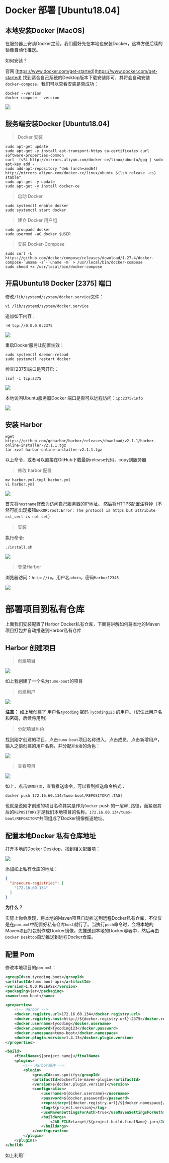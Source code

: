 # Docker 部署 [Ubuntu18.04]

## 本地安装Docker [MacOS]

在服务器上安装Docker之前，我们最好先在本地也安装Docker，这样方便后续的镜像自动化推送。

如何安装？

官网 [https://www.docker.com/get-started](https://www.docker.com/get-started) 找到适合自己系统的Desktop版本下载安装即可，其将会自动安装`docker-compose`，我们可以查看安装是否成功：

```shell script
docker --version
docker-compose --version
```

![](http://cdn.tycoding.cn/MIK-H1i4DT.png)


## 服务端安装Docker [Ubuntu18.04]

> Docker 安装

```shell script
sudo apt-get update
sudo apt-get -y install apt-transport-https ca-certificates curl software-properties-common
curl -fsSL http://mirrors.aliyun.com/docker-ce/linux/ubuntu/gpg | sudo apt-key add -
sudo add-apt-repository "deb [arch=amd64] http://mirrors.aliyun.com/docker-ce/linux/ubuntu $(lsb_release -cs) stable"
sudo apt-get -y update
sudo apt-get -y install docker-ce
```

> 启动 Docker 

```shell script
sudo systemctl enable docker
sudo systemctl start docker
```

> 建立 Docker 用户组

```shell script
sudo groupadd docker
sudo usermod -aG docker $USER
```

> 安装 Docker-Compose

```shell script
sudo curl -L https://github.com/docker/compose/releases/download/1.27.4/docker-compose-`uname -s`-`uname -m` > /usr/local/bin/docker-compose
sudo chmod +x /usr/local/bin/docker-compose
```

## 开启Ubuntu18 Docker [2375] 端口

修改`/lib/systemd/system/docker.service`文件：

```shell script
vi /lib/systemd/system/docker.service
```

追加如下内容：

```shell script
-H tcp://0.0.0.0:2375
```

![](http://cdn.tycoding.cn/MIK-vC0n0q.png)

重启Docker服务让配置生效：

```shell script
sudo systemctl daemon-reload
sudo systemctl restart docker
```

检查[2375]端口是否开启：

```shell script
lsof -i tcp:2375
```

![](http://cdn.tycoding.cn/MIK-jGIWPA.png)

本地访问Ubuntu服务器Docker 端口是否可以远程访问：`ip:2375/info`

![](http://cdn.tycoding.cn/MIK-rdDGLZ.png)

## 安装 Harbor

```shell script
wget https://github.com/goharbor/harbor/releases/download/v2.1.1/harbor-online-installer-v2.1.1.tgz
tar xvzf harbor-online-installer-v2.1.1.tgz
```

以上命令，或者可以直接在GitHub下载最新release代码，copy到服务器

> 修改 harbor 配置

```shell script
mv harbor.yml.tmpl harbor.yml
vi harbor.yml
```

![](http://cdn.tycoding.cn/MIK-IdxldZ.png)

首先将`hostname`修改为访问自己服务器的IP地址。
然后将HTTPS配置注释掉（不然可能出现报错`ERROR:root:Error: The protocol is https but attribute ssl_cert is not set`）

> 安装

执行命令:

```shell script
./install.sh
```

![](http://cdn.tycoding.cn/MIK-llwsCP.png)

> 登录Harbor

浏览器访问：`http://ip`。用户名`admin`，密码`Harbor12345`

![](http://cdn.tycoding.cn/MIK-99W8XD.png)

# 部署项目到私有仓库

上面我们安装配置了Harbor Docker私有仓库，下面将讲解如何将本地的Maven项目打包并自动推送到Harbor私有仓库

## Harbor 创建项目

> 创建项目

![](http://cdn.tycoding.cn/MIK-y4VXeG.png)

如上我创建了一个名为`tumo-boot`的项目

> 创建用户

![](http://cdn.tycoding.cn/MIK-oXH8vk.png)


**注意：** 如上我创建了 用户名`tycoding` 密码 `Tycoding123` 的用户。（记住此用户名和密码，后续将用到）

> 分配项目角色

找到刚才创建的项目，点击`tumo-boot`项目名称进入，点击成员，点击新增用户，输入之前创建的用户名称，并分配`开发者`的角色：

![](http://cdn.tycoding.cn/MIK-OMy1bz.png)

> 查看项目

![](http://cdn.tycoding.cn/MIK-xlQ0jo.png)

如上，点击`镜像仓库`，查看推送命令，可以看到推送命令格式：

```shell script
docker push 172.16.60.134/tumo-boot/REPOSITORY[:TAG]
```

也就是说刚才创建的项目名称其实是作为`Docker` push 的一层`URL`路径，而紧跟其后的`REPOSITORY`才是我们本地项目的名称。`172.16.60.134/tumo-boot/REPOSITORY`共同组成了Docker镜像推送地址。

## 配置本地Docker 私有仓库地址

打开本地的Docker Desktop，找到相关配置项：

![](http://cdn.tycoding.cn/MIK-RnL7L4.png)

添加如上私有仓库的地址：

```json
{
  "insecure-registries": [
    "172.16.60.134"
  ]
}
```

**为什么？**

实际上你会发现，将本地的Maven项目自动推送到远程Docker私有仓库，不仅仅是在`pom.xml`中配置好私有仓库`host`就行了。当执行`push`命令时，会将本地的Maven项目打包制作成Docker镜像，先推送到本地的Docker容器中，然后再由`Docker Desktop`自动推送到远程Docker仓库。

## 配置 Pom

修改本地项目的`pom.xml`：

```xml
<groupId>cn.tycoding.boot</groupId>
<artifactId>tumo-boot-api</artifactId>
<version>1.0.0.RELEASE</version>
<packaging>jar</packaging>
<name>tumo-boot</name>

<properties>
    <!-- Harbor -->
    <docker.registry.url>172.16.60.134</docker.registry.url>
    <docker.registry.host>http://${docker.registry.url}:2375</docker.registry.host>
    <docker.username>tycoding</docker.username>
    <docker.password>Tycoding123</docker.password>
    <docker.namespace>tumo-boot</docker.namespace>
    <docker.plugin.version>1.4.13</docker.plugin.version>
</properties>

<build>
    <finalName>${project.name}</finalName>
    <plugins>
        <!-- Harbor插件 -->
        <plugin>
            <groupId>com.spotify</groupId>
            <artifactId>dockerfile-maven-plugin</artifactId>
            <version>${docker.plugin.version}</version>
            <configuration>
                <username>${docker.username}</username>
                <password>${docker.password}</password>
                <repository>${docker.registry.url}/${docker.namespace}/${project.artifactId}</repository>
                <tag>${project.version}</tag>
                <useMavenSettingsForAuth>true</useMavenSettingsForAuth>
                <buildArgs>
                    <JAR_FILE>target/${project.build.finalName}.jar</JAR_FILE>
                </buildArgs>
            </configuration>
        </plugin>
    </plugins>
</build>
```

如上利用``
